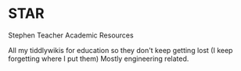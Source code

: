 # STAR
Stephen Teacher Academic Resources

All my tiddlywikis for education so they don't keep getting lost
(I keep forgetting where I put them)
Mostly engineering related. 
